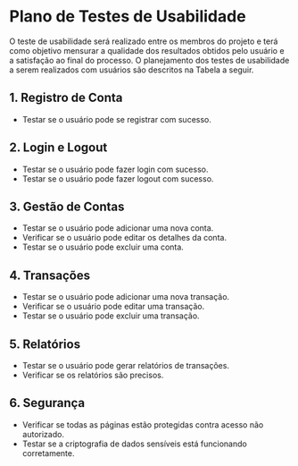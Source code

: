 # Plano de Testes de Usabilidade

 O teste de usabilidade será realizado entre os membros do projeto e terá como objetivo mensurar a qualidade dos resultados obtidos pelo usuário e a satisfação ao final do processo. O planejamento dos testes de usabilidade a serem realizados com usuários são descritos na Tabela a seguir.

## 1. Registro de Conta
- Testar se o usuário pode se registrar com sucesso.

## 2. Login e Logout
- Testar se o usuário pode fazer login com sucesso.
- Testar se o usuário pode fazer logout com sucesso.

## 3. Gestão de Contas
- Testar se o usuário pode adicionar uma nova conta.
- Verificar se o usuário pode editar os detalhes da conta.
- Testar se o usuário pode excluir uma conta.

## 4. Transações
- Testar se o usuário pode adicionar uma nova transação.
- Verificar se o usuário pode editar uma transação.
- Testar se o usuário pode excluir uma transação.

## 5. Relatórios
- Testar se o usuário pode gerar relatórios de transações.
- Verificar se os relatórios são precisos.

## 6. Segurança
- Verificar se todas as páginas estão protegidas contra acesso não autorizado.
- Testar se a criptografia de dados sensíveis está funcionando corretamente.
